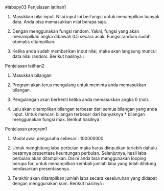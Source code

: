 #labspy03
Penjelasan latihan1

1. Masukkan nilai input. Nilai input ini berfungsi untuk menampilkan banyak data. Anda bisa memasukkan nilai berapa saja.

2. Dengan menggunakan fungsi random. Yakni, fungsi yang akan menampilkan angka dibawah 0.5 secara acak. Fungsi random sudah otomatis ditampilkan. 

3. Ketika anda sudah memberikan input nilai, maka akan langsung muncul data nilai random. Berikut hasilnya :

Penjelasan latihan2

1. Masukkan bilangan

2. Program akan terus mengulang untuk meminta anda memasukkan bilangan.

3. Pengulangan akan berhenti ketika anda memasukkan angka 0 (nol).

4. Lalu akan ditampilkan bilangan terbesar dari semua bilangan yang anda input. Untuk mencari bilangan terbesar dari banyaknya *
   bilangan menggunakan fungsi max. Berikut hasilnya :

Penjelasan program1
1. Modal awal pengusaha sebesar : 100000000

2. Untuk menghitung laba perbulan maka harus diinputkan terlebih dahulu besarnya presentase keuntungan perbulan.
   Selanjutnya, hasil laba perbulan akan ditampilkan. Disini anda bisa menggunakan looping berupa for, untuk menampilkan kembali jumlah
   laba yang telah dihitung berdasarkan presentasenya.

3. Terakhir akan ditampilkan jumlah laba secara keseluruhan yang didapat dengan menggunakan sum. Berikut hasilnya :